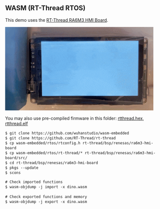 ## WASM (RT-Thread RTOS)

This demo uses the [RT-Thread RA6M3 HMI Board](https://blog.lvgl.io/2023-06-14/ra6m3-hmi-board-review).

![](rt-thread.gif)

You may also use pre-compiled firmware in this folder: [rtthread.hex](rtthread.hex), [rtthread.elf](rtthread.elf)

```
$ git clone https://github.com/wuhanstudio/wasm-embedded
$ git clone https://github.com/RT-Thread/rt-thread
$ cp wasm-embedded/rtos/rtconfig.h rt-thread/bsp/renesas/ra6m3-hmi-board
$ cp wasm-embedded/rtos/rt-thread/* rt-thread/bsp/renesas/ra6m3-hmi-board/src/
$ cd rt-thread/bsp/renesas/ra6m3-hmi-board
$ pkgs --update
$ scons
```

```
# Check imported functions
$ wasm-objdump -j import -x dino.wasm

# Check exported functions and memory
$ wasm-objdump -j export -x dino.wasm
```
